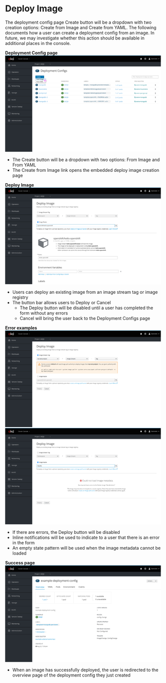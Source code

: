 # Deploy Image

The deployment config page Create button will be a dropdown with two creation options: Create from Image and Create from YAML. The following documents how a user can create a deployment config from an image. In future, we may investigate whether this action should be available in additional places in the console.



**Deployment Config page**
![deployment config](img/Deployment-Config.png)

* The Create button will be a dropdown with two options: From Image and From YAML
* The Create from Image link opens the embedded deploy image creation page

**Deploy Image**
![deploy image](img/Deploy-Image.png)

* Users can deploy an existing image from an image stream tag or image registry
* The button bar allows users to Deploy or Cancel
  * The Deploy button will be disabled until a user has completed the form without any errors
  * Cancel will bring the user back to the Deployment Configs page

**Error examples**
![warning](img/Deploy-Image-Warning.png)
![error](img/Deploy-Image-Error.png)

* If there are errors, the Deploy button will be disabled
* Inline notifications will be used to indicate to a user that there is an error in the form
* An empty state pattern will be used when the image metadata cannot be loaded

**Success page**
![success](img/Deploy-Image-Success.png)

* When an image has successfully deployed, the user is redirected to the overview page of the deployment config they just created
